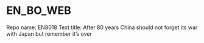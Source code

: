 # EN_BO_WEB
Repo name: EN8018
Text title: After 80 years China should not forget its war with Japan but remember it’s over